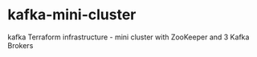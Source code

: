 # kafka-mini-cluster
kafka Terraform infrastructure - mini cluster with ZooKeeper and 3 Kafka Brokers
